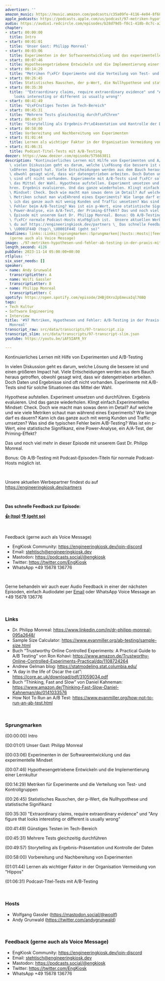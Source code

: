 ```yaml
---
advertiser: ''
amazon_music: https://music.amazon.com/podcasts/c35a09fe-4116-4e04-8f68-77d61b112e46/episodes/39e706e9-fe72-4748-b126-db2254d62a32/engineering-kiosk-97-metriken-hypothesen-und-fehler-a-b-testing-in-der-praxis-mit-philipp-monreal
apple_podcasts: https://podcasts.apple.com/us/podcast/97-metriken-hypothesen-und-fehler-a-b-testing-in/id1603082924?i=1000634726431&uo=4
audio: https://audio1.redcircle.com/episodes/b28d79d5-f0c1-418b-8c7c-a29a8869087f/stream.mp3
chapter:
- start: 00:00:00
  title: Intro
- start: 00:01:01
  title: 'Unser Gast: Philipp Monreal'
- start: 00:03:06
  title: Experimenten in der Softwareentwicklung und das experimentelle Mindset
- start: 00:07:46
  title: Hypothesengetriebene Entwickeln und die Implementierung einer Lernkultur
- start: 00:14:29
  title: "Metriken f\xFCr Experimente und die Verteilung von Test- und Kontrollgruppen"
- start: 00:26:45
  title: Statistisches Rauschen, der p-Wert, die Nullhypothese und statistische Signifikanz
- start: 00:35:30
  title: '"Extraordinary claims, require extraordinary evidence" und "Any figure that
    looks interesting or different is usually wrong"'
- start: 00:41:49
  title: "G\xFCnstiges Testen im Tech-Bereich"
- start: 00:45:31
  title: "Mehrere Tests gleichzeitig durchf\xFChren"
- start: 00:49:57
  title: "Storytelling als Ergebnis-Pr\xE4sentation und Kontrolle der Daten"
- start: 00:58:00
  title: Vorbereitung und Nachbereitung von Experimenten
- start: 01:01:44
  title: Lernen als wichtiger Faktor in der Organisation Vermeidung von "Hippos"
- start: 01:06:31
  title: Podcast-Titel-Tests mit A/B-Testing
deezer: https://www.deezer.com/episode/575663011
description: "Kontinuierliches Lernen mit Hilfe von Experimenten und A/B-Testing In\
  \ vielen Diskussion geht es darum, welche L\xF6sung die bessere ist und einen gr\xF6\
  \xDFeren Impact hat. Viele Entscheidungen werden aus dem Bauch heraus getroffen,\
  \ obwohl gesagt wird, dass wir datengetrieben arbeiten. Doch Daten und Ergebnisse\
  \ sind oft nicht vorhanden. Experimente mit A/B-Tests sind f\xFCr solche Situationen\
  \ das Mittel der Wahl. Hypothese aufstellen. Experiment umsetzen und durchf\xFC\
  hren. Ergebnis evaluieren. Und das ganze wiederholen. Klingt einfach.Experimentelles\
  \ Mindset: Check. Doch wie macht man sowas denn im Detail? Auf welche und wie viele\
  \ Metriken schaut man w\xE4hrend eines Experiments? Wie lange darf es dauern? Kann\
  \ ich das ganze auch mit wenig Kunden und Traffic umsetzen? Was sind die typischen\
  \ Fehler beim A/B-Testing? Was ist ein p-Wert, eine statistische Signifikanz, eine\
  \ Power-Analyse, ein A/A-Test, der Priming-Effekt? Das und noch viel mehr in dieser\
  \ Episode mit unserem Gast Dr. Philipp Monreal. Bonus: Ob A/B-Testing mit Podcast-Episoden-Titeln\
  \ f\xFCr normale Podcast-Hosts m\xF6glich ist.  Unsere aktuellen Werbepartner findest\
  \ du auf https://engineeringkiosk.dev/partners \_ Das schnelle Feedback zur Episode:\
  \ \U0001F44D (top)\_\U0001F44E (geht so)"
headlines: links::Links||sprungmarken::Sprungmarken||hosts::Hosts||feedback-gerne-auch-als-voice-message::Feedback
  (gerne auch als Voice Message)
image: ./97-metriken-hypothesen-und-fehler-ab-testing-in-der-praxis-mit-philipp-monreal.jpg
length_second: 4126
pubDate: 2023-11-14 05:00:00+00:00
rtlplus: ''
six_user_needs: []
speaker:
- name: Andy Grunwald
  transcriptLetter: A
- name: Wolfi Gassler
  transcriptLetter: B
- name: Philipp Monreal
  transcriptLetter: C
spotify: https://open.spotify.com/episode/2HBjOXro2pEmeuaIql76BQ
tags:
- Tech Kultur
- Software Engineering
- Interview
title: '#97 Metriken, Hypothesen und Fehler: A/B-Testing in der Praxis mit Philipp
  Monreal'
transcript_raw: src/data/transcripts/97-transcript.zip
transcript_slim: src/data/transcripts/97-transcript-slim.json
youtube: https://youtu.be/iAF5IAFR_hY

---
```

<p>Kontinuierliches Lernen mit Hilfe von Experimenten und A/B-Testing</p><p>In vielen Diskussion geht es darum, welche Lösung die bessere ist und einen größeren Impact hat. Viele Entscheidungen werden aus dem Bauch heraus getroffen, obwohl gesagt wird, dass wir datengetrieben arbeiten. Doch Daten und Ergebnisse sind oft nicht vorhanden. Experimente mit A/B-Tests sind für solche Situationen das Mittel der Wahl.</p><p>Hypothese aufstellen. Experiment umsetzen und durchführen. Ergebnis evaluieren. Und das ganze wiederholen. Klingt einfach.Experimentelles Mindset: Check. Doch wie macht man sowas denn im Detail? Auf welche und wie viele Metriken schaut man während eines Experiments? Wie lange darf es dauern? Kann ich das ganze auch mit wenig Kunden und Traffic umsetzen? Was sind die typischen Fehler beim A/B-Testing? Was ist ein p-Wert, eine statistische Signifikanz, eine Power-Analyse, ein A/A-Test, der Priming-Effekt?</p><p>Das und noch viel mehr in dieser Episode mit unserem Gast Dr. Philipp Monreal.</p><p>Bonus: Ob A/B-Testing mit Podcast-Episoden-Titeln für normale Podcast-Hosts möglich ist.</p><p><br></p><p>Unsere aktuellen Werbepartner findest du auf <a href="https://engineeringkiosk.dev/partners">https://engineeringkiosk.dev/partners</a></p><p> </p><p><strong>Das schnelle Feedback zur Episode:</strong></p><p><a href="https://api.openpodcast.dev/feedback/97/upvote" rel="nofollow"><strong>👍 (top)</strong></a><strong> </strong><a href="https://api.openpodcast.dev/feedback/97/downvote" rel="nofollow"><strong>👎 (geht so)</strong></a></p><p><br></p><p>Feedback (gerne auch als Voice Message)</p><ul><li>EngKiosk Community: <a href="https://engineeringkiosk.dev/join-discord">https://engineeringkiosk.dev/join-discord</a> </li><li>Email: <a href="mailto:stehtisch@engineeringkiosk.dev" rel="nofollow">stehtisch@engineeringkiosk.dev</a></li><li>Mastodon: <a href="https://podcasts.social/@engkiosk" rel="nofollow">https://podcasts.social/@engkiosk</a></li><li>Twitter: <a href="https://twitter.com/EngKiosk" rel="nofollow">https://twitter.com/EngKiosk</a></li><li>WhatsApp +49 15678 136776</li></ul><p><br></p><p>Gerne behandeln wir auch euer Audio Feedback in einer der nächsten Episoden, einfach Audiodatei per <a href="https://engineeringkiosk.dev/kontakt/">Email</a> oder WhatsApp Voice Message an +49 15678 136776</p><p><br></p><h3 id="links">Links</h3><ul><li>Dr. Philipp Monreal: <a href="https://www.linkedin.com/in/dr-philipp-monreal-095a2648/" rel="nofollow">https://www.linkedin.com/in/dr-philipp-monreal-095a2648/</a></li><li>Sample Size Calculator: <a href="https://www.evanmiller.org/ab-testing/sample-size.html" rel="nofollow">https://www.evanmiller.org/ab-testing/sample-size.html</a></li><li>Buch “Trustworthy Online Controlled Experiments: A Practical Guide to A/B Testing” von Ron Kohavi: <a href="https://www.amazon.de/Trustworthy-Online-Controlled-Experiments-Practical/dp/1108724264" rel="nofollow">https://www.amazon.de/Trustworthy-Online-Controlled-Experiments-Practical/dp/1108724264</a></li><li>Andrew Gelman blog: <a href="https://statmodeling.stat.columbia.edu/" rel="nofollow">https://statmodeling.stat.columbia.edu/</a></li><li>“A day in the life of Oscar the cat”: <a href="https://core.ac.uk/download/pdf/31059034.pdf" rel="nofollow">https://core.ac.uk/download/pdf/31059034.pdf</a></li><li>Buch “Thinking, Fast and Slow” von Daniel Kahneman: <a href="https://www.amazon.de/Thinking-Fast-Slow-Daniel-Kahneman/dp/0141033576" rel="nofollow">https://www.amazon.de/Thinking-Fast-Slow-Daniel-Kahneman/dp/0141033576</a></li><li>How Not To Run an A/B Test: <a href="https://www.evanmiller.org/how-not-to-run-an-ab-test.html" rel="nofollow">https://www.evanmiller.org/how-not-to-run-an-ab-test.html</a></li></ul><p><br></p><h3 id="sprungmarken">Sprungmarken</h3><p>(00:00:00) Intro</p><p>(00:01:01) Unser Gast: Philipp Monreal</p><p>(00:03:06) Experimenten in der Softwareentwicklung und das experimentelle Mindset</p><p>(00:07:46) Hypothesengetriebene Entwickeln und die Implementierung einer Lernkultur</p><p>(00:14:29) Metriken für Experimente und die Verteilung von Test- und Kontrollgruppen</p><p>(00:26:45) Statistisches Rauschen, der p-Wert, die Nullhypothese und statistische Signifikanz</p><p>(00:35:30) &#34;Extraordinary claims, require extraordinary evidence&#34; und &#34;Any figure that looks interesting or different is usually wrong&#34;</p><p>(00:41:49) Günstiges Testen im Tech-Bereich</p><p>(00:45:31) Mehrere Tests gleichzeitig durchführen</p><p>(00:49:57) Storytelling als Ergebnis-Präsentation und Kontrolle der Daten</p><p>(00:58:00) Vorbereitung und Nachbereitung von Experimenten</p><p>(01:01:44) Lernen als wichtiger Faktor in der Organisation Vermeidung von &#34;Hippos&#34;</p><p>(01:06:31) Podcast-Titel-Tests mit A/B-Testing</p><p><br></p><h3 id="hosts">Hosts</h3><ul><li>Wolfgang Gassler (<a href="https://mastodon.social/@woolf" rel="nofollow">https://mastodon.social/@woolf</a>)</li><li>Andy Grunwald (<a href="https://twitter.com/andygrunwald" rel="nofollow">https://twitter.com/andygrunwald</a>)</li></ul><p><br></p><h3 id="feedback-gerne-auch-als-voice-message">Feedback (gerne auch als Voice Message)</h3><ul><li>EngKiosk Community: <a href="https://engineeringkiosk.dev/join-discord">https://engineeringkiosk.dev/join-discord</a> </li><li>Email: <a href="mailto:stehtisch@engineeringkiosk.dev" rel="nofollow">stehtisch@engineeringkiosk.dev</a></li><li>Mastodon: <a href="https://podcasts.social/@engkiosk" rel="nofollow">https://podcasts.social/@engkiosk</a></li><li>Twitter: <a href="https://twitter.com/EngKiosk" rel="nofollow">https://twitter.com/EngKiosk</a></li><li>WhatsApp +49 15678 136776</li></ul>